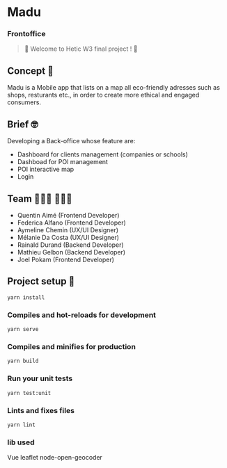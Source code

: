 # Madu 
### Frontoffice


> 🍃 Welcome to Hetic W3 final project ! 🥕


## Concept 🧐

Madu is a Mobile app that lists on a map all eco-friendly adresses such as shops, resturants etc., in order to create more ethical and engaged consumers.

## Brief 🤓

Developing a Back-office whose feature are:

* Dashboard for clients management (companies or schools)
* Dashboad for POI management
* POI interactive map
* Login


## Team 👩🏻‍💻 👨🏻‍💻

* Quentin Aimé (Frontend Developer)
* Federica Alfano (Frontend Developer)
* Aymeline Chemin (UX/UI Designer)
* Mélanie Da Costa (UX/UI Designer)
* Rainald Durand (Backend Developer)
* Mathieu Gelbon (Backend Developer)
* Joel Pokam (Frontend Developer)


## Project setup 🚀
```
yarn install
```

### Compiles and hot-reloads for development
```
yarn serve
```

### Compiles and minifies for production
```
yarn build
```

### Run your unit tests
```
yarn test:unit
```

### Lints and fixes files
```
yarn lint
```


### lib used

Vue
leaflet
node-open-geocoder
